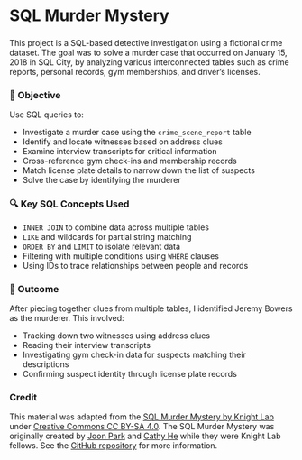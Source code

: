 # SQL Murder Mystery
### 
This project is a SQL-based detective investigation using a fictional crime dataset. The goal was to solve a murder case that occurred on January 15, 2018 in SQL City, by analyzing various interconnected tables such as crime reports, personal records, gym memberships, and driver’s licenses.

### 🧩 Objective
Use SQL queries to:
- Investigate a murder case using the `crime_scene_report` table
- Identify and locate witnesses based on address clues
- Examine interview transcripts for critical information
- Cross-reference gym check-ins and membership records
- Match license plate details to narrow down the list of suspects
- Solve the case by identifying the murderer

### 🔍 Key SQL Concepts Used
- `INNER JOIN` to combine data across multiple tables
- `LIKE` and wildcards for partial string matching
- `ORDER BY` and `LIMIT` to isolate relevant data
- Filtering with multiple conditions using `WHERE` clauses
- Using IDs to trace relationships between people and records

### 🧠 Outcome
After piecing together clues from multiple tables, I identified Jeremy Bowers as the murderer. This involved:
- Tracking down two witnesses using address clues
- Reading their interview transcripts
- Investigating gym check-in data for suspects matching their descriptions
- Confirming suspect identity through license plate records

### Credit

This material was adapted from the <a href="https://www.google.com/url?q=https%3A%2F%2Fmystery.knightlab.com%2F">SQL Murder Mystery by Knight Lab</a> under <a href="https://www.google.com/url?q=https%3A%2F%2Fcreativecommons.org%2Flicenses%2Fby-sa%2F4.0%2F">Creative Commons CC BY-SA 4.0</a>. The SQL Murder Mystery was originally created by <a href="https://www.google.com/url?q=https%3A%2F%2Ftwitter.com%2Fjoonparkmusic">Joon Park</a> and <a href="https://www.google.com/url?q=https%3A%2F%2Ftwitter.com%2FCathy_MeiyingHe">Cathy He</a> while they were Knight Lab fellows. See the <a href="https://github.com/NUKnightLab/sql-mysteries">GitHub repository</a> for more information.
